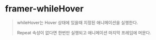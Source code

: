 # framer-whileHover

> whileHover는 Hover 상태에 있을때 지정된 애니메이션을 실행한다.
> 
> Repeat 속성이 없다면 한번만 실행되고 애니메이션 마지막 프레임에 머문다.
